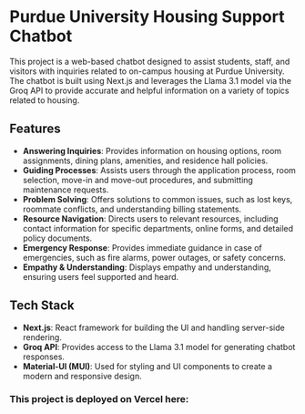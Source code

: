 # Purdue University Housing Support Chatbot

This project is a web-based chatbot designed to assist students, staff, and visitors with inquiries related to on-campus housing at Purdue University. The chatbot is built using Next.js and leverages the Llama 3.1 model via the Groq API to provide accurate and helpful information on a variety of topics related to housing.

## Features

- **Answering Inquiries**: Provides information on housing options, room assignments, dining plans, amenities, and residence hall policies.
- **Guiding Processes**: Assists users through the application process, room selection, move-in and move-out procedures, and submitting maintenance requests.
- **Problem Solving**: Offers solutions to common issues, such as lost keys, roommate conflicts, and understanding billing statements.
- **Resource Navigation**: Directs users to relevant resources, including contact information for specific departments, online forms, and detailed policy documents.
- **Emergency Response**: Provides immediate guidance in case of emergencies, such as fire alarms, power outages, or safety concerns.
- **Empathy & Understanding**: Displays empathy and understanding, ensuring users feel supported and heard.

## Tech Stack

- **Next.js**: React framework for building the UI and handling server-side rendering.
- **Groq API**: Provides access to the Llama 3.1 model for generating chatbot responses.
- **Material-UI (MUI)**: Used for styling and UI components to create a modern and responsive design.

### This project is deployed on Vercel here:
